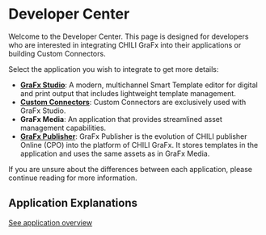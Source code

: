 # Developer Center

Welcome to the Developer Center. This page is designed for developers who are interested in integrating CHILI GraFx into their applications or building Custom Connectors.

Select the application you wish to integrate to get more details:

- [**GraFx Studio**](/GraFx-Developers/grafx-studio/overview/): A modern, multichannel Smart Template editor for digital and print output that includes lightweight template management.
- [**Custom Connectors**](/GraFx-Developers/connectors/intro/): Custom Connectors are exclusively used with GraFx Studio.
- **GraFx Media**: An application that provides streamlined asset management capabilities.
- [**GraFx Publisher**](https://chilipublishdocs.atlassian.net/wiki/spaces/CPDOC/pages/1412012/CHILI+API+Guide): GraFx Publisher is the evolution of CHILI publisher Online (CPO) into the platform of CHILI GraFx. It stores templates in the application and uses the same assets as in GraFx Media.

If you are unsure about the differences between each application, please continue reading for more information.

## Application Explanations

[See application overview](/CHILI-GraFx/applications/overview/)